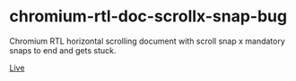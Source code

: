 # chromium-rtl-doc-scrollx-snap-bug
Chromium RTL horizontal scrolling document with scroll snap x mandatory snaps to end and gets stuck.

[Live](https://pinkhominid.github.io/chromium-rtl-doc-scrollx-snap-bug/)